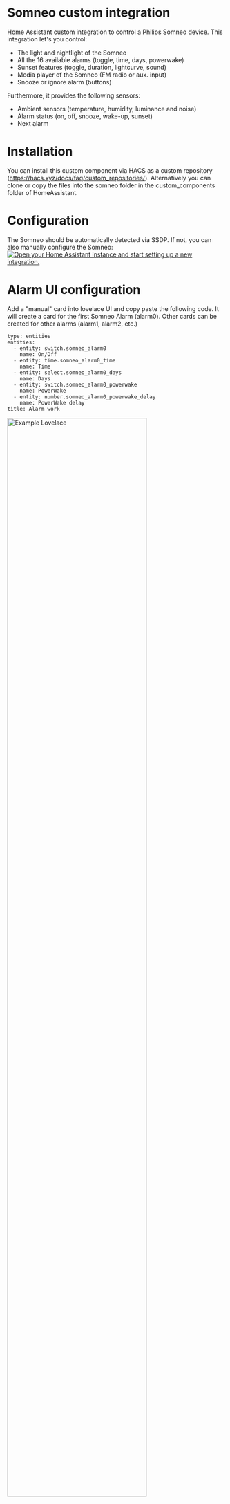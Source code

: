 # Somneo custom integration
Home Assistant custom integration to control a Philips Somneo device. This integration let's you control:
  - The light and nightlight of the Somneo
  - All the 16 available alarms (toggle, time, days, powerwake)
  - Sunset features (toggle, duration, lightcurve, sound)
  - Media player of the Somneo (FM radio or aux. input)
  - Snooze or ignore alarm (buttons)

Furthermore, it provides the following sensors:
  - Ambient sensors (temperature, humidity, luminance and noise)
  - Alarm status (on, off, snooze, wake-up, sunset)
  - Next alarm

# Installation
You can install this custom component via HACS as a custom repository (https://hacs.xyz/docs/faq/custom_repositories/). Alternatively you can clone or copy the files into the somneo folder in the custom_components folder of HomeAssistant.

# Configuration
The Somneo should be automatically detected via SSDP. If not, you can also manually configure the Somneo:
[![Open your Home Assistant instance and start setting up a new integration.](https://my.home-assistant.io/badges/config_flow_start.svg)](https://my.home-assistant.io/redirect/config_flow_start/?domain=somneo)

# Alarm UI configuration
Add a "manual" card into lovelace UI and copy paste the following code. It will create a card for the first Somneo Alarm (alarm0).
Other cards can be created for other alarms (alarm1, alarm2, etc.)
```
type: entities
entities:
  - entity: switch.somneo_alarm0
    name: On/Off
  - entity: time.somneo_alarm0_time
    name: Time
  - entity: select.somneo_alarm0_days
    name: Days
  - entity: switch.somneo_alarm0_powerwake
    name: PowerWake
  - entity: number.somneo_alarm0_powerwake_delay
    name: PowerWake delay
title: Alarm work
```
<img src="https://github.com/theneweinstein/somneo/blob/master/lovelace1.jpg" alt="Example Lovelace" width="80%"/>

# Custom alarm days

The select entity for the days only supports a limited set of days, namely weekdays, weekends, everyday and tomorrow. In case you want to select a different day for the alarm, you can use the text entity. The text contains a comma-seperated list (without white-spaces) of abbreviations of the day of the week (i.e. `mon,tue,wed,thu,fri,sat,sun`) or `tomorrow`.
```
type: entities
entities:
  - entity: switch.somneo_alarm0
    name: On/Off
  - entity: time.somneo_alarm0_time
    name: Time
  - entity: text.somneo_alarm0_days
    name: Days
  - entity: switch.somneo_alarm0_powerwake
    name: PowerWake
  - entity: number.somneo_alarm0_powerwake_delay
    name: PowerWake delay
title: Alarm work
```
<img src="https://github.com/theneweinstein/somneo/blob/master/lovelace2.jpg" alt="Example Lovelace with custom days" width="80%"/>


# Services
This component includes two services to adjust the wake-up light and sound settings. To adjust the light settings of an alarm you can call the following function:
```
service: somneo.set_light_alarm
target:
  entity_id: switch.somneo_alarm0
data:
  curve: sunny day
  level: 20
  duration: 30
```
The curve is either `sunny day`, `island red` or `nordic white`. Level should be between 0 and 25 and duration betweeen 4 and 40 minutes.

To adjust the sound settings of an alarm you can call the following function:
```
service: somneo.set_sound_alarm
target:
  entity_id: switch.somneo_alarm0
data:
  source: wake-up
  channel: forest birds
  level: 10

```
The source is `wake-up` for the wake-up sounds, `radio` for the FM radio of `off` for no sound. If the wake-up sound is selected, channel is one of the following sounds: `forest birds`, `summer birds`, `morning alps`, `yoga harmony`, `nepal bowls`, `summer lake` or `ocean waves`. If the radio is selected, channel has a value 1 till 5 (formatted as a string). The level should be between 1 and 25.

Furthermore, alarms can be added to or removed from the list in the Somneo app with:
```
service: somneo.add_alarm
target:
  entity_id: switch.somneo_alarm0
```
```
service: somneo.remove_alarm
target:
  entity_id: switch.somneo_alarm0
```
